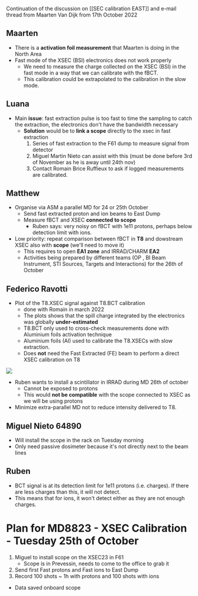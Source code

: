 Continuation of the discussion on [[SEC calibration EAST]] and e-mail thread from Maarten Van Dijk from 17th October 2022

## Maarten
* There is a **activation foil measurement** that Maarten is doing in the North Area
* Fast mode of the XSEC (BSI) electronics does not work properly
	* We need to measure the charge collected on the XSEC (BSI) in the fast mode in a way that we can calibrate with the fBCT.
	* This calibration could be extrapolated to the calibration in the slow mode.

## Luana

* Main **issue**: fast extraction pulse is too fast to time the sampling to catch the extraction, the electronics don't have the bandwidth necessary
	* **Solution** would be to **link a scope** directly to the xsec in fast extraction
		1) Series of fast extraction to the F61 dump to measure signal from detector
		2) Miguel  Martin Nieto can assist with this (must be done before 3rd of November as he is away until 24th nov)
		3) Contact Romain Brice Ruffieux to ask if logged measurements are calibrated.

## Matthew

* Organise via ASM a parallel MD for 24 or 25th October
	* Send fast extracted proton and ion beams to East Dump
	* Measure fBCT and XSEC **connected to scope**
		* Ruben says: very noisy on fBCT with 1e11 protons, perhaps below detection limit with ions.
* Low priority: repeat comparison between fBCT in **T8** and dowstream XSEC also with **scope** (we'll need to move it)
	* This requires to open **EA1 zone** and IRRAD/CHARM **EA2** 
	* Activities being prepared by different teams (OP , BI Beam Instrument, STI Sources, Targets and Interactions) for the 26th of October

## Federico Ravotti

* Plot of the T8.XSEC signal against T8.BCT calibration
	* done with Romain in march 2022
	* The plots shows that the spill charge integrated by the electronics was globally **under-estimated** 
	* T8.BCT only used to cross-check measurements done with Aluminium foils activation technique
	* Aluminium foils (Al) used to calibrate the T8.XSECs with slow extraction.
	* Does **not** need the Fast Extracted (FE) beam to perform a direct XSEC calibration on T8

![](file:///C:/Users/ELIOTT~1/AppData/Local/Temp/msohtmlclip1/01/clip_image002.gif)

* Ruben wants to install a scintillator in IRRAD during MD 26th of october
	* Cannot be exposed to protons
	* This would **not be compatible** with the scope connected to XSEC as we will be using protons
* Minimize extra-parallel MD not to reduce intensity delivered to T8.

## Miguel Nieto 64890

* Will install the scope in the rack on Tuesday morning
* Only need passive dosimeter because it's not directly next to the beam lines

## Ruben

* BCT signal is at its detection limit for 1e11 protons (i.e. charges). If there are less charges than this, it will not detect.
* This means that for ions, it won't detect either as they are not enough charges.

# Plan for MD8823 - XSEC Calibration - Tuesday 25th of October

1) Miguel to install scope on the XSEC23 in F61
	* Scope is in Prevessin, needs to come to the office to grab it
2) Send first Fast protons and Fast ions to East Dump
3) Record 100 shots ~ 1h with protons and 100 shots with ions
* Data saved onboard scope